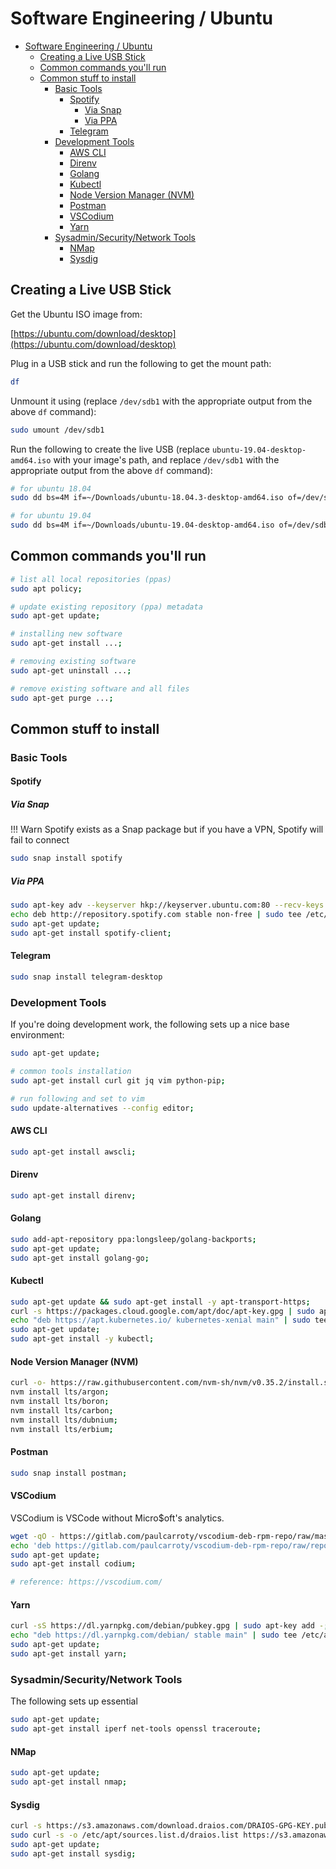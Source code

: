 # Software Engineering / Ubuntu

- [Software Engineering / Ubuntu](#software-engineering--ubuntu)
  - [Creating a Live USB Stick](#creating-a-live-usb-stick)
  - [Common commands you'll run](#common-commands-youll-run)
  - [Common stuff to install](#common-stuff-to-install)
    - [Basic Tools](#basic-tools)
      - [Spotify](#spotify)
        - [Via Snap](#via-snap)
        - [Via PPA](#via-ppa)
      - [Telegram](#telegram)
    - [Development Tools](#development-tools)
      - [AWS CLI](#aws-cli)
      - [Direnv](#direnv)
      - [Golang](#golang)
      - [Kubectl](#kubectl)
      - [Node Version Manager (NVM)](#node-version-manager-nvm)
      - [Postman](#postman)
      - [VSCodium](#vscodium)
      - [Yarn](#yarn)
    - [Sysadmin/Security/Network Tools](#sysadminsecuritynetwork-tools)
      - [NMap](#nmap)
      - [Sysdig](#sysdig)

## Creating a Live USB Stick

Get the Ubuntu ISO image from:

[https://ubuntu.com/download/desktop](https://ubuntu.com/download/desktop)

Plug in a USB stick and run the following to get the mount path:

```sh
df
```

Unmount it using (replace `/dev/sdb1` with the appropriate output from the above `df` command):

```sh
sudo umount /dev/sdb1
```

Run the following to create the live USB (replace `ubuntu-19.04-desktop-amd64.iso` with your image's path, and replace `/dev/sdb1` with the appropriate output from the above `df` command):

```sh
# for ubuntu 18.04
sudo dd bs=4M if=~/Downloads/ubuntu-18.04.3-desktop-amd64.iso of=/dev/sdb1 status=progress oflag=sync;

# for ubuntu 19.04
sudo dd bs=4M if=~/Downloads/ubuntu-19.04-desktop-amd64.iso of=/dev/sdb1 status=progress oflag=sync;
```

## Common commands you'll run

```sh
# list all local repositories (ppas)
sudo apt policy;

# update existing repository (ppa) metadata
sudo apt-get update;

# installing new software
sudo apt-get install ...;

# removing existing software
sudo apt-get uninstall ...;

# remove existing software and all files
sudo apt-get purge ...;
```

## Common stuff to install

### Basic Tools

#### Spotify

##### Via Snap

!!! Warn
    Spotify exists as a Snap package but if you have a VPN, Spotify will fail to connect

```sh
sudo snap install spotify
```

##### Via PPA

```sh
sudo apt-key adv --keyserver hkp://keyserver.ubuntu.com:80 --recv-keys 4773BD5E130D1D45;
echo deb http://repository.spotify.com stable non-free | sudo tee /etc/apt/sources.list.d/spotify.list;
sudo apt-get update;
sudo apt-get install spotify-client;
```

#### Telegram

```sh
sudo snap install telegram-desktop
```

### Development Tools

If you're doing development work, the following sets up a nice base environment:

```sh
sudo apt-get update;

# common tools installation
sudo apt-get install curl git jq vim python-pip;

# run following and set to vim
sudo update-alternatives --config editor;
```

#### AWS CLI

```sh
sudo apt-get install awscli;
```

#### Direnv

```sh
sudo apt-get install direnv;
```

#### Golang

```sh
sudo add-apt-repository ppa:longsleep/golang-backports;
sudo apt-get update;
sudo apt-get install golang-go;
```

#### Kubectl

```sh
sudo apt-get update && sudo apt-get install -y apt-transport-https;
curl -s https://packages.cloud.google.com/apt/doc/apt-key.gpg | sudo apt-key add -;
echo "deb https://apt.kubernetes.io/ kubernetes-xenial main" | sudo tee -a /etc/apt/sources.list.d/kubernetes.list;
sudo apt-get update;
sudo apt-get install -y kubectl;
```

#### Node Version Manager (NVM)

```sh
curl -o- https://raw.githubusercontent.com/nvm-sh/nvm/v0.35.2/install.sh | bash;
nvm install lts/argon;
nvm install lts/boron;
nvm install lts/carbon;
nvm install lts/dubnium;
nvm install lts/erbium;
```

#### Postman

```sh
sudo snap install postman;
```

#### VSCodium

VSCodium is VSCode without Micro$oft's analytics.

```sh
wget -qO - https://gitlab.com/paulcarroty/vscodium-deb-rpm-repo/raw/master/pub.gpg | sudo apt-key add -;
echo 'deb https://gitlab.com/paulcarroty/vscodium-deb-rpm-repo/raw/repos/debs/ vscodium main' | sudo tee --append /etc/apt/sources.list.d/vscodium.list;
sudo apt-get update;
sudo apt-get install codium;

# reference: https://vscodium.com/
```

#### Yarn

```sh
curl -sS https://dl.yarnpkg.com/debian/pubkey.gpg | sudo apt-key add -;
echo "deb https://dl.yarnpkg.com/debian/ stable main" | sudo tee /etc/apt/sources.list.d/yarn.list;
sudo apt-get update;
sudo apt-get install yarn;
```

### Sysadmin/Security/Network Tools

The following sets up essential

```sh
sudo apt-get update;
sudo apt-get install iperf net-tools openssl traceroute;
```

#### NMap

```sh
sudo apt-get update;
sudo apt-get install nmap;
```

#### Sysdig

```sh
curl -s https://s3.amazonaws.com/download.draios.com/DRAIOS-GPG-KEY.public | sudo apt-key add -;
sudo curl -s -o /etc/apt/sources.list.d/draios.list https://s3.amazonaws.com/download.draios.com/stable/deb/draios.list  
sudo apt-get update;
sudo apt-get install sysdig;
```
